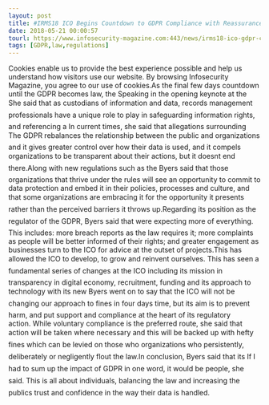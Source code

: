 ```yaml
---
layout: post
title: #IRMS18 ICO Begins Countdown to GDPR Compliance with Reassurances
date: 2018-05-21 00:00:57
tourl: https://www.infosecurity-magazine.com:443/news/irms18-ico-gdpr-compliance/
tags: [GDPR,law,regulations]
---
```

Cookies enable us to provide the best experience possible and help us understand how visitors use our website. By browsing Infosecurity Magazine, you agree to our use of cookies.As the final few days countdown until the GDPR becomes law, the Speaking in the opening keynote at the She said that as custodians of information and data, records management professionals have a unique role to play in safeguarding information rights, and referencing a In current times, she said that allegations surrounding The GDPR rebalances the relationship between the public and organizations and it gives greater control over how their data is used, and it compels organizations to be transparent about their actions, but it doesnt end there.Along with new regulations such as the Byers said that those organizations that thrive under the rules will see an opportunity to commit to data protection and embed it in their policies, processes and culture, and that some organizations are embracing it for the opportunity it presents rather than the perceived barriers it throws up.Regarding its position as the regulator of the GDPR, Byers said that were expecting more of everything. This includes: more breach reports as the law requires it; more complaints as people will be better informed of their rights; and greater engagement as businesses turn to the ICO for advice at the outset of projects.This has allowed the ICO to develop, to grow and reinvent ourselves. This has seen a fundamental series of changes at the ICO including its mission in transparency in digital economy, recruitment, funding and its approach to technology with its new Byers went on to say that the ICO will not be changing our approach to fines in four days time, but its aim is to prevent harm, and put support and compliance at the heart of its regulatory action. While voluntary compliance is the preferred route, she said that action will be taken where necessary and this will be backed up with hefty fines which can be levied on those who organizations who persistently, deliberately or negligently flout the law.In conclusion, Byers said that its If I had to sum up the impact of GDPR in one word, it would be people, she said. This is all about individuals, balancing the law and increasing the publics trust and confidence in the way their data is handled.